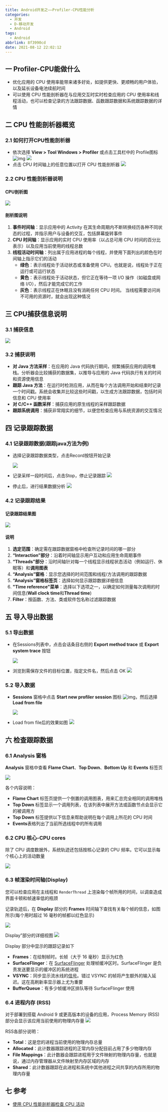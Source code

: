 ```yaml
---
title: Android开发之——Profiler-CPU性能分析
categories:
  - 开发
  - D-移动开发
  - Android
tags:
  - Android
abbrlink: 8f3990cd
date: 2021-08-12 22:02:12
---
```

## 一 Profiler-CPU能做什么

* 优化应用的 CPU 使用率能带来诸多好处，如提供更快、更顺畅的用户体验，以及延长设备电池续航时间
* 可以使用 CPU 性能剖析器在与应用交互时实时检查应用的 CPU 使用率和线程活动，也可以检查记录的方法跟踪数据、函数跟踪数据和系统跟踪数据的详情

<!--more-->

## 二 CPU 性能剖析器概览

### 2.1 如何打开CPU性能剖析器

* 依次选择 **View > Tool Windows > Profiler** 或点击工具栏中的 Profile图标 ![img][00]
  ![][1]
* 点击 CPU 时间轴上的任意位置以打开 CPU 性能剖析器
  ![][2]

### 2.2  CPU 性能剖析器说明

#### CPU剖析图

![][3]

#### 剖析图说明

1. **事件时间轴**：显示应用中的 Activity 在其生命周期内不断转换经历各种不同状态的过程，并指示用户与设备的交互，包括屏幕旋转事件
2. **CPU 时间轴**：显示应用的实时 CPU 使用率（以占总可用 CPU 时间的百分比表示）以及应用当前使用的线程总数
3. **线程活动时间轴**：列出属于应用进程的每个线程，并使用下面列出的颜色在时间轴上指示它们的活动
   - **绿色**：表示线程处于活动状态或准备使用 CPU。也就是说，线程处于正在运行或可运行状态
   - **黄色**：表示线程处于活动状态，但它正在等待一项 I/O 操作（如磁盘或网络 I/O），然后才能完成它的工作
   - **灰色**：表示线程正在休眠且没有消耗任何 CPU 时间。 当线程需要访问尚不可用的资源时，就会出现这种情况

## 三 CPU捕获信息说明

### 3.1 捕获信息
![][4]

### 3.2 捕获说明

* **对 Java 方法采样**：在应用的 Java 代码执行期间，频繁捕获应用的调用堆栈。分析器会比较捕获的数据集，以推导与应用的 Java 代码执行有关的时间和资源使用信息
* **跟踪 Java 方法**：在运行时检测应用，从而在每个方法调用开始和结束时记录一个时间戳。系统会收集并比较这些时间戳，以生成方法跟踪数据，包括时间信息和 CPU 使用率
* **对 C/C++ 函数采样**：捕获应用的原生线程的采样跟踪数据
* **跟踪系统调用**：捕获非常翔实的细节，以便您检查应用与系统资源的交互情况

## 四 记录跟踪数据

### 4.1 记录跟踪数据(跟踪java方法为例)

* 选择记录跟踪数据类型，点击Record按钮开始记录

  ![][5]
* 记录采样一段时间后，点击Stop，停止记录跟踪
  ![][6]
* 停止后，进行结果数据分析
  ![][7]

### 4.2 记录跟踪结果

#### 记录跟踪结果图

![][8]

#### 说明

1. **选定范围**：确定需在跟踪数据窗格中检查所记录时间的哪一部分
2. **“Interaction”部分**：沿着时间轴显示用户互动和应用生命周期事件
3. **“Threads”部分**：沿时间轴针对每一个线程显示线程状态活动（例如运行、休眠等）和**调用图表**
4. **“Analysis”窗格**：显示您选择的时间范围和线程/方法调用的跟踪数据
5. **“Analysis”窗格标签页**：选择如何显示跟踪数据详细信息
6. **"Time reference"菜单**：选择以下选项之一，以确定如何测量每次调用的时间信息(**Wall clock time**和**Thread time**)
7. **Filter**：按函数、方法、类或软件包名称过滤跟踪数据

## 五 导入导出数据

### 5.1 导出数据

* 在Sessions列表中，点击会话条目右侧的 **Export method trace** 或 **Export system trace** 按钮

  ![][9]
* 浏览到需保存文件的目标位置，指定文件名，然后点击 OK
  ![][10]


### 5.2 导入数据

* **Sessions** 窗格中点击 **Start new profiler session** 图标 ![img][01]，然后选择 **Load from file**

  ![][11]
* Load from file后的效果如图
  ![][12]

## 六 检查跟踪数据

### 6.1 **Analysis** 窗格

**Analysis** 窗格中查看 **Flame Chart**、**Top Down**、**Bottom Up** 和 **Events** 标签页

![][13]

各个内容说明：

* **Flame Chart** 标签页提供一个倒置的调用图表，用来汇总完全相同的调用堆栈
* **Top Down** 标签显示一个调用列表，在该列表中展开方法或函数节点会显示它的被调用方
* **Top Down** 标签提供以下信息来帮助说明在每个调用上所花的 CPU 时间
* **Events**表格列出了当前所选线程中的所有调用

### 6.2 CPU 核心-CPU cores

除了 CPU 调度数据外，系统轨迹还包括按核心记录的 CPU 频率。它可以显示每个核心上的活动数量

![][14]

### 6.3 帧渲染时间轴(Display)

您可以检查应用在主线程和 `RenderThread` 上渲染每个帧所用的时间，以调查造成界面卡顿和帧速率低的瓶颈

记录轨迹后，在 **Display** 部分的 **Frames** 时间轴下查找有关每个帧的信息，如图所示(每个用时超过 16 毫秒的帧都以红色显示)

![][15]

Display”部分的详细视图
![][16]

Display 部分中显示的跟踪记录如下

* **Frames**：在绘制帧时。长帧（大于 16 毫秒）显示为红色
* **SurfaceFlinger**：在 [SurfaceFlinger](https://source.android.google.cn/devices/graphics/surfaceflinger-windowmanager?hl=zh_cn#surfaceflinger) 处理帧缓冲区时。SurfaceFlinger 是负责发送要显示的缓冲区的系统进程
* **VSYNC**：同步显示流水线的[信号](https://source.android.google.cn/devices/graphics/implement-vsync?hl=zh_cn)。错过 VSYNC 的帧将产生额外的输入延迟。这在高刷新率显示器上尤为重要
* **BufferQueue**：有多少帧缓冲区排队等待 SurfaceFlinger 使用

### 6.4 进程内存 (RSS)
对于部署到搭载 Android 9 或更高版本的设备的应用，Process Memory (RSS) 部分会显示该应用当前使用的物理内存量
![][17]

RSS各部分说明：

* **Total**：这是您的进程当前使用的物理内存总量
* **Allocated**：此计数器跟踪进程的正常内存分配目前占用了多少物理内存
* **File Mappings**：此计数器会跟踪进程用于文件映射的物理内存量，也就是说，通过内存管理器从文件映射至内存区域的内存
* **Shared**：此计数器跟踪在此进程和系统中其他进程之间共享的内存所用的物理内存量

## 七 参考

* [使用 CPU 性能剖析器检查 CPU 活动](https://developer.android.google.cn/studio/profile/cpu-profiler?hl=zh_cn)



[00]:https://developer.android.google.cn/studio/images/buttons/toolbar-android-profiler_dark.png?hl=zh_cn
[01]:https://developer.android.google.cn/studio/images/buttons/ic_plus.png?hl=zh_cn
[1]:https://cdn.jsdelivr.net/gh/pgzxc/cdn@master/blog-android/android-profiler-run-view.png
[2]:https://cdn.jsdelivr.net/gh/pgzxc/cdn@master/blog-android/android-profiler-cpu-open.png
[3]:https://cdn.jsdelivr.net/gh/pgzxc/cdn@master/blog-android/android-profiler-cpu-explain.png
[4]:https://cdn.jsdelivr.net/gh/pgzxc/cdn@master/blog-android/android-profiler-cpu-record-type.png
[5]:https://cdn.jsdelivr.net/gh/pgzxc/cdn@master/blog-android/android-profiler-cpu-java-record.png
[6]:https://cdn.jsdelivr.net/gh/pgzxc/cdn@master/blog-android/android-profiler-cpu-java-stop.png
[7]:https://cdn.jsdelivr.net/gh/pgzxc/cdn@master/blog-android/android-profiler-cpu-analysis.png
[8]:https://cdn.jsdelivr.net/gh/pgzxc/cdn@master/blog-android/android-profiler-sample-java-methods.png
[9]:https://cdn.jsdelivr.net/gh/pgzxc/cdn@master/blog-android/android-profiler-cpu-export.png
[10]:https://cdn.jsdelivr.net/gh/pgzxc/cdn@master/blog-android/android-profiler-cpu-export-position.png
[11]:https://cdn.jsdelivr.net/gh/pgzxc/cdn@master/blog-android/android-profiler-cpu-import.png
[12]:https://cdn.jsdelivr.net/gh/pgzxc/cdn@master/blog-android/android-profiler-cpu-import-view.png
[13]:https://cdn.jsdelivr.net/gh/pgzxc/cdn@master/blog-android/android-profiler-analysis-dialog.gif
[14]:https://cdn.jsdelivr.net/gh/pgzxc/cdn@master/blog-android/android-profiler-system-trace-cpu-cores.png
[15]:https://cdn.jsdelivr.net/gh/pgzxc/cdn@master/blog-android/android-profiler-system-trace-render-thread.png
[16]:https://cdn.jsdelivr.net/gh/pgzxc/cdn@master/blog-android/android-profiler-system-trace-buffer-queue.png
[17]:https://cdn.jsdelivr.net/gh/pgzxc/cdn@master/blog-android/android-profiler-system-trace-process-memory.png